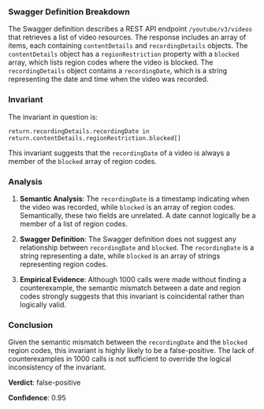 ### Swagger Definition Breakdown

The Swagger definition describes a REST API endpoint `/youtube/v3/videos` that retrieves a list of video resources. The response includes an array of items, each containing `contentDetails` and `recordingDetails` objects. The `contentDetails` object has a `regionRestriction` property with a `blocked` array, which lists region codes where the video is blocked. The `recordingDetails` object contains a `recordingDate`, which is a string representing the date and time when the video was recorded.

### Invariant

The invariant in question is:

`return.recordingDetails.recordingDate in return.contentDetails.regionRestriction.blocked[]`

This invariant suggests that the `recordingDate` of a video is always a member of the `blocked` array of region codes.

### Analysis

1. **Semantic Analysis**: The `recordingDate` is a timestamp indicating when the video was recorded, while `blocked` is an array of region codes. Semantically, these two fields are unrelated. A date cannot logically be a member of a list of region codes.

2. **Swagger Definition**: The Swagger definition does not suggest any relationship between `recordingDate` and `blocked`. The `recordingDate` is a string representing a date, while `blocked` is an array of strings representing region codes.

3. **Empirical Evidence**: Although 1000 calls were made without finding a counterexample, the semantic mismatch between a date and region codes strongly suggests that this invariant is coincidental rather than logically valid.

### Conclusion

Given the semantic mismatch between the `recordingDate` and the `blocked` region codes, this invariant is highly likely to be a false-positive. The lack of counterexamples in 1000 calls is not sufficient to override the logical inconsistency of the invariant.

**Verdict**: false-positive

**Confidence**: 0.95
